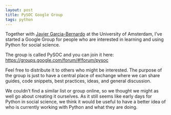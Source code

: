 ```yaml
---
layout: post
title: PySOC Google Group
tags: python
---
```


Together with [Javier Garcia-Bernardo](http://www.javiergb.com/index.html) at the University of Amsterdam, I’ve started a Google Group for people who are interested in learning and using Python for social science.

The group is called PySOC and you can join it here: https://groups.google.com/forum/#!forum/pysoc

Feel free to distribute it to others who might be interested. The purpose of the group is just to have a central place of exchange where we can share guides, code snippets, best practices, ideas, and general discussion.

We couldn’t find a similar list or group online, so we thought we might as well go about creating it ourselves. As it still seems like early days for Python in social science, we think it would be useful to have a better idea of who is currently working with Python and what they are doing.
